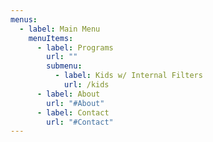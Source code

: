 ```yaml
---
menus:
  - label: Main Menu
    menuItems:
      - label: Programs
        url: ""
        submenu:
          - label: Kids w/ Internal Filters
            url: /kids
      - label: About
        url: "#About"
      - label: Contact
        url: "#Contact"
---
```

